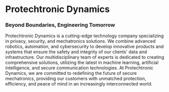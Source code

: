 # Protechtronic Dynamics #

### Beyond Boundaries, Engineering Tomorrow ###
<!--

**Here are some ideas to get you started:**

🙋‍♀️ A short introduction - what is your organization all about?
🌈 Contribution guidelines - how can the community get involved?
👩‍💻 Useful resources - where can the community find your docs? Is there anything else the community should know?
🍿 Fun facts - what does your team eat for breakfast?
🧙 Remember, you can do mighty things with the power of [Markdown](https://docs.github.com/github/writing-on-github/getting-started-with-writing-and-formatting-on-github/basic-writing-and-formatting-syntax)
-->

Protechtronic Dynamics is a cutting-edge technology company specializing in privacy, security, and mechatronics solutions. We combine advanced robotics, automation, and cybersecurity to develop innovative products and systems that ensure the safety and integrity of our clients' data and infrastructure. Our multidisciplinary team of experts is dedicated to creating comprehensive solutions, utilizing the latest in machine learning, artificial intelligence, and secure communication technologies. At Protechtronic Dynamics, we are committed to redefining the future of secure mechatronics, providing our customers with unmatched protection, efficiency, and peace of mind in an increasingly interconnected world.

